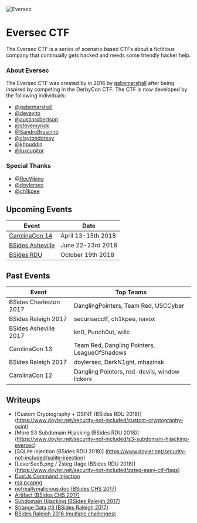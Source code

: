 ![](https://i.imgur.com/aFtJGM2.png "Eversec")

Eversec CTF
===========

The Eversec CTF is a series of scenario based CTFs about a fictitious company that continually gets hacked and needs some friendly hacker help.

### About Eversec

The Eversec CTF was created by in 2016 by [gabemarshall](https://www.twitter.com/gabemarshall) after being inspired by competing in the DerbyCon CTF. The CTF is now developed by the following individuals:

- [@gabemarshall](https://www.twitter.com/gabemarshall)
- [@deyavito](https://www.twitter.com/deyavito)
- [@austinrobertson](https://www.twitter.com/austinrobertson)
- [@stevemyrick](https://www.twitter.com/stevemyrick)
- [@SandroBruscino](https://www.twitter.com/SandroBruscino)
- [@claytondorsey](https://www.twitter.com/claytondorsey)
- [@khpuddin](https://www.twitter.com/khpuddin)
- [@luxcupitor](https://www.twitter.com/luxcupitor)

### Special Thanks

- [@RecViking](https://www.twitter.com/RecViking)
- [@doylersec](https://www.twitter.com/doylersec)
- [@ch1kpee](https://www.twitter.com/ch1kpee)


## Upcoming Events
| Event  | Date |
| ------------- | ------------- |
| [CarolinaCon 14](https://www.carolinacon.org)  | April 13-15th 2018 |
| [BSides Asheville](https://bsidesasheville.com/) | June 22-23rd 2018  |
| [BSides RDU](https://bsidesrdu.org/)|October 19th 2018|

## Past Events

| Event  | Top Teams |
| ------------- | ------------- |
|BSides Charleston 2017| DanglingPointers, Team Red, USCCyber|
|BSides Raleigh 2017| securisecctf, ch1kpee, navox|
|BSides Asheville 2017| kn0, Punch0ut, willc|
|CarolinaCon 13| Team Red, Dangling Pointers, LeagueOfShadows|
|BSides Raleigh 2017|doylersec, DarkN1ght, mhazinsk|
|CarolinaCon 12| Dangling Pointers, red-devils, window lickers

## Writeups
- [Custom Cryptography + OSINT (BSides RDU 2018)] (https://www.doyler.net/security-not-included/custom-cryptography-osint)
- [More S3 Subdomain Hijacking (BSides RDU 2018)] (https://www.doyler.net/security-not-included/s3-subdomain-hijacking-eversec)
- [SQLite Injection (BSides RDU 2018)] (https://www.doyler.net/security-not-included/sqlite-injection)
- [LeverSecB.png / Zsteg Uage (BSides RDU 2018)] (https://www.doyler.net/security-not-included/zsteg-easy-ctf-flags)
- [DustJs Command Injection](https://www.doyler.net/security-not-included/nodejs-code-injection)
- [rsa.pcapng](https://nbulischeck.io/ctf/bsides-chs-rsa-pcapng/)
- [notreallymalicious.doc (BSides CHS 2017)](https://nbulischeck.io/ctf/bsides-chs-maldoc/)
- [Artifact (BSides CHS 2017)](https://nbulischeck.io/ctf/bsides-chs-artifact/)
- [Subdomain Hijacking (BSides Raleigh 2017)](https://www.doyler.net/security-not-included/subdomain-hijacking-eversec)
- [Strange Data #3 (BSides Raleigh 2017)](https://www.doyler.net/security-not-included/eversec-ctf-strange-data-3)
- [BSides Raleigh 2016 (multiple challenges)](https://www.doyler.net/security-not-included/bsides-raleigh-ctf)